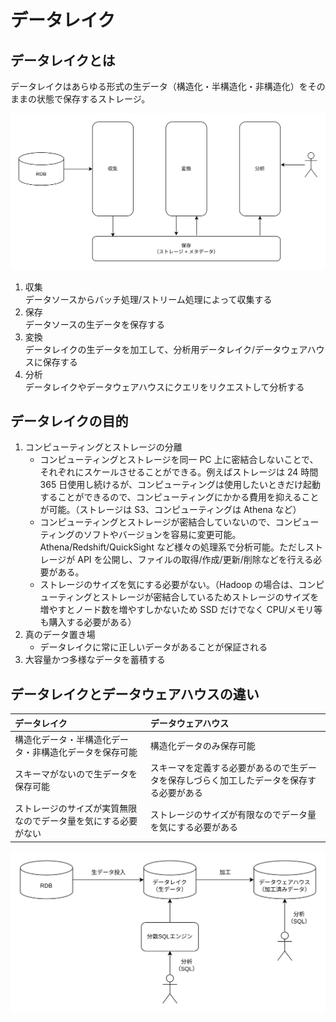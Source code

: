 # データレイク

## データレイクとは

データレイクはあらゆる形式の生データ（構造化・半構造化・非構造化）をそのままの状態で保存するストレージ。

![データレイク](./images/データレイク.png)

1. 収集  
   データソースからバッチ処理/ストリーム処理によって収集する
2. 保存  
   データソースの生データを保存する
3. 変換  
   データレイクの生データを加工して、分析用データレイク/データウェアハウスに保存する
4. 分析  
   データレイクやデータウェアハウスにクエリをリクエストして分析する

## データレイクの目的

1. コンピューティングとストレージの分離
   - コンピューティングとストレージを同一 PC 上に密結合しないことで、それぞれにスケールさせることができる。例えばストレージは 24 時間 365 日使用し続けるが、コンピューティングは使用したいときだけ起動することができるので、コンピューティングにかかる費用を抑えることが可能。（ストレージは S3、コンピューティングは Athena など）
   - コンピューティングとストレージが密結合していないので、コンピューティングのソフトやバージョンを容易に変更可能。Athena/Redshift/QuickSight など様々の処理系で分析可能。ただしストレージが API を公開し、ファイルの取得/作成/更新/削除などを行える必要がある。
   - ストレージのサイズを気にする必要がない。（Hadoop の場合は、コンピューティングとストレージが密結合しているためストレージのサイズを増やすとノード数を増やすしかないため SSD だけでなく CPU/メモリ等も購入する必要がある）
2. 真のデータ置き場
   - データレイクに常に正しいデータがあることが保証される
3. 大容量かつ多様なデータを蓄積する

## データレイクとデータウェアハウスの違い

| データレイク                                                   | データウェアハウス                                                                       |
| :------------------------------------------------------------- | :--------------------------------------------------------------------------------------- |
| 構造化データ・半構造化データ・非構造化データを保存可能         | 構造化データのみ保存可能                                                                 |
| スキーマがないので生データを保存可能                           | スキーマを定義する必要があるので生データを保存しづらく加工したデータを保存する必要がある |
| ストレージのサイズが実質無限なのでデータ量を気にする必要がない | ストレージのサイズが有限なのでデータ量を気にする必要がある                               |

![データレイクとデータウェアハウス](./images/データレイクとデータウェアハウス.png)
